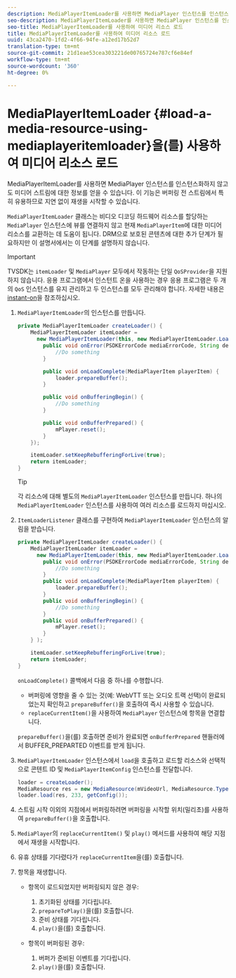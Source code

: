 ```yaml
---
description: MediaPlayerItemLoader를 사용하면 MediaPlayer 인스턴스를 인스턴스화하지 않고도 미디어 스트림에 대한 정보를 얻을 수 있습니다. 이 기능은 버퍼링 전 스트림에서 특히 유용하므로 지연 없이 재생을 시작할 수 있습니다.
seo-description: MediaPlayerItemLoader를 사용하면 MediaPlayer 인스턴스를 인스턴스화하지 않고도 미디어 스트림에 대한 정보를 얻을 수 있습니다. 이 기능은 버퍼링 전 스트림에서 특히 유용하므로 지연 없이 재생을 시작할 수 있습니다.
seo-title: MediaPlayerItemLoader를 사용하여 미디어 리소스 로드
title: MediaPlayerItemLoader를 사용하여 미디어 리소스 로드
uuid: 43ca2470-1fd2-4f66-94fe-a12ed17b52d7
translation-type: tm+mt
source-git-commit: 21d1eae53cea303221de00765724e787cf6e84ef
workflow-type: tm+mt
source-wordcount: '360'
ht-degree: 0%

---
```



# MediaPlayerItemLoader {#load-a-media-resource-using-mediaplayeritemloader}을(를) 사용하여 미디어 리소스 로드

MediaPlayerItemLoader를 사용하면 MediaPlayer 인스턴스를 인스턴스화하지 않고도 미디어 스트림에 대한 정보를 얻을 수 있습니다. 이 기능은 버퍼링 전 스트림에서 특히 유용하므로 지연 없이 재생을 시작할 수 있습니다.

`MediaPlayerItemLoader` 클래스는 비디오 디코딩 하드웨어 리소스를 할당하는 `MediaPlayer` 인스턴스에 뷰를 연결하지 않고 현재 `MediaPlayerItem`에 대한 미디어 리소스를 교환하는 데 도움이 됩니다. DRM으로 보호된 콘텐츠에 대한 추가 단계가 필요하지만 이 설명서에서는 이 단계를 설명하지 않습니다.

>[!IMPORTANT]
>
>TVSDK는 `itemLoader` 및 `MediaPlayer` 모두에서 작동하는 단일 `QoSProvider`을 지원하지 않습니다. 응용 프로그램에서 인스턴트 온을 사용하는 경우 응용 프로그램은 두 개의 `QoS` 인스턴스를 유지 관리하고 두 인스턴스를 모두 관리해야 합니다. 자세한 내용은 [instant-on](../../content-playback-options/buffering-configuration/c-psdk-android-2.7-instant-on.md)을 참조하십시오.

1. `MediaPlayerItemLoader`의 인스턴스를 만듭니다.

   ```java
   private MediaPlayerItemLoader createLoader() { 
       MediaPlayerItemLoader itemLoader =   
         new MediaPlayerItemLoader(this, new MediaPlayerItemLoader.LoaderListener() { 
           public void onError(PSDKErrorCode mediaErrorCode, String description) { 
               //Do something 
           } 
   
           public void onLoadComplete(MediaPlayerItem playerItem) { 
               loader.prepareBuffer(); 
           } 
   
           public void onBufferingBegin() { 
               //Do something 
           } 
   
           public void onBufferPrepared() { 
               mPlayer.reset(); 
           }  
       }); 
   
       itemLoader.setKeepRebufferingForLive(true); 
       return itemLoader; 
   } 
   ```

   >[!TIP]
   >
   >각 리소스에 대해 별도의 `MediaPlayerItemLoader` 인스턴스를 만듭니다. 하나의 `MediaPlayerItemLoader` 인스턴스를 사용하여 여러 리소스를 로드하지 마십시오.

1. `ItemLoaderListener` 클래스를 구현하여 `MediaPlayerItemLoader` 인스턴스의 알림을 받습니다.

   ```java
   private MediaPlayerItemLoader createLoader() { 
       MediaPlayerItemLoader itemLoader =   
         new MediaPlayerItemLoader(this, new MediaPlayerItemLoader.LoaderListener() { 
           public void onError(PSDKErrorCode mediaErrorCode, String description) { 
               //Do something 
           } 
           public void onLoadComplete(MediaPlayerItem playerItem) { 
               loader.prepareBuffer(); 
           } 
           public void onBufferingBegin() { 
               //Do something 
           } 
           public void onBufferPrepared() { 
               mPlayer.reset(); 
           }  
       } ); 
   
       itemLoader.setKeepRebufferingForLive(true); 
       return itemLoader; 
   }
   ```

   `onLoadComplete()` 콜백에서 다음 중 하나를 수행합니다.

   * 버퍼링에 영향을 줄 수 있는 것(예: WebVTT 또는 오디오 트랙 선택)이 완료되었는지 확인하고 `prepareBuffer()`을 호출하여 즉시 사용할 수 있습니다.
   * `replaceCurrentItem()`을 사용하여 `MediaPlayer` 인스턴스에 항목을 연결합니다.

   `prepareBuffer()`을(를) 호출하면 준비가 완료되면 `onBufferPrepared` 핸들러에서 BUFFER_PREPARTED 이벤트를 받게 됩니다.

1. `MediaPlayerItemLoader` 인스턴스에서 `load`을 호출하고 로드할 리소스와 선택적으로 콘텐트 ID 및 `MediaPlayerItemConfig` 인스턴스를 전달합니다.

   ```java
   loader = createLoader(); 
   MediaResource res = new MediaResource(mVideoUrl, MediaResource.Type.HLS, metadata); 
   loader.load(res, 233, getConfig());
   ```

1. 스트림 시작 이외의 지점에서 버퍼링하려면 버퍼링을 시작할 위치(밀리초)를 사용하여 `prepareBuffer()`을 호출합니다.
1. `MediaPlayer`의 `replaceCurrentItem()` 및 `play()` 메서드를 사용하여 해당 지점에서 재생을 시작합니다.
1. 유휴 상태를 기다렸다가 `replaceCurrentItem`을(를) 호출합니다.
1. 항목을 재생합니다.

   * 항목이 로드되었지만 버퍼링되지 않은 경우:

      1. 초기화된 상태를 기다립니다.
      1. `prepareToPlay()`을(를) 호출합니다.
      1. 준비 상태를 기다립니다.
      1. `play()`을(를) 호출합니다.
   * 항목이 버퍼링된 경우:

      1. 버퍼가 준비된 이벤트를 기다립니다.
      1. `play()`을(를) 호출합니다.